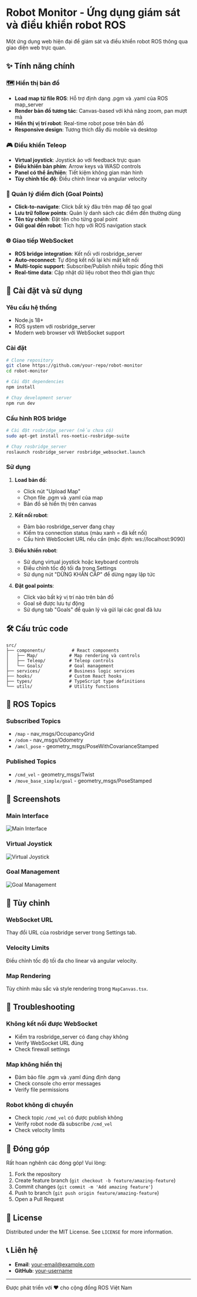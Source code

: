 # Robot Monitor - Ứng dụng giám sát và điều khiển robot ROS

Một ứng dụng web hiện đại để giám sát và điều khiển robot ROS thông qua giao diện web trực quan.

## ✨ Tính năng chính

### 🗺️ Hiển thị bản đồ
- **Load map từ file ROS**: Hỗ trợ định dạng .pgm và .yaml của ROS map_server
- **Render bản đồ tương tác**: Canvas-based với khả năng zoom, pan mượt mà
- **Hiển thị vị trí robot**: Real-time robot pose trên bản đồ
- **Responsive design**: Tương thích đầy đủ mobile và desktop

### 🎮 Điều khiển Teleop
- **Virtual joystick**: Joystick ảo với feedback trực quan
- **Điều khiển bàn phím**: Arrow keys và WASD controls
- **Panel có thể ẩn/hiện**: Tiết kiệm không gian màn hình
- **Tùy chỉnh tốc độ**: Điều chỉnh linear và angular velocity

### 🎯 Quản lý điểm đích (Goal Points)
- **Click-to-navigate**: Click bất kỳ đâu trên map để tạo goal
- **Lưu trữ follow points**: Quản lý danh sách các điểm đến thường dùng
- **Tên tùy chỉnh**: Đặt tên cho từng goal point
- **Gửi goal đến robot**: Tích hợp với ROS navigation stack

### 🌐 Giao tiếp WebSocket
- **ROS bridge integration**: Kết nối với rosbridge_server
- **Auto-reconnect**: Tự động kết nối lại khi mất kết nối
- **Multi-topic support**: Subscribe/Publish nhiều topic đồng thời
- **Real-time data**: Cập nhật dữ liệu robot theo thời gian thực

## 🚀 Cài đặt và sử dụng

### Yêu cầu hệ thống
- Node.js 18+ 
- ROS system với rosbridge_server
- Modern web browser với WebSocket support

### Cài đặt
```bash
# Clone repository
git clone https://github.com/your-repo/robot-monitor
cd robot-monitor

# Cài đặt dependencies
npm install

# Chạy development server
npm run dev
```

### Cấu hình ROS bridge
```bash
# Cài đặt rosbridge_server (nếu chưa có)
sudo apt-get install ros-noetic-rosbridge-suite

# Chạy rosbridge_server
roslaunch rosbridge_server rosbridge_websocket.launch
```

### Sử dụng

1. **Load bản đồ**:
   - Click nút "Upload Map" 
   - Chọn file .pgm và .yaml của map
   - Bản đồ sẽ hiển thị trên canvas

2. **Kết nối robot**:
   - Đảm bảo rosbridge_server đang chạy
   - Kiểm tra connection status (màu xanh = đã kết nối)
   - Cấu hình WebSocket URL nếu cần (mặc định: ws://localhost:9090)

3. **Điều khiển robot**:
   - Sử dụng virtual joystick hoặc keyboard controls
   - Điều chỉnh tốc độ tối đa trong Settings
   - Sử dụng nút "DỪNG KHẨN CẤP" để dừng ngay lập tức

4. **Đặt goal points**:
   - Click vào bất kỳ vị trí nào trên bản đồ
   - Goal sẽ được lưu tự động
   - Sử dụng tab "Goals" để quản lý và gửi lại các goal đã lưu

## 🛠️ Cấu trúc code

```
src/
├── components/          # React components
│   ├── Map/            # Map rendering và controls
│   ├── Teleop/         # Teleop controls
│   └── Goals/          # Goal management
├── services/           # Business logic services
├── hooks/              # Custom React hooks
├── types/              # TypeScript type definitions
└── utils/              # Utility functions
```

## 📡 ROS Topics

### Subscribed Topics
- `/map` - nav_msgs/OccupancyGrid
- `/odom` - nav_msgs/Odometry  
- `/amcl_pose` - geometry_msgs/PoseWithCovarianceStamped

### Published Topics
- `/cmd_vel` - geometry_msgs/Twist
- `/move_base_simple/goal` - geometry_msgs/PoseStamped

## 🎨 Screenshots

### Main Interface
![Main Interface](assets/main-interface.png)

### Virtual Joystick
![Virtual Joystick](assets/joystick.png)

### Goal Management
![Goal Management](assets/goals.png)

## 🔧 Tùy chỉnh

### WebSocket URL
Thay đổi URL của rosbridge server trong Settings tab.

### Velocity Limits
Điều chỉnh tốc độ tối đa cho linear và angular velocity.

### Map Rendering
Tùy chỉnh màu sắc và style rendering trong `MapCanvas.tsx`.

## 🐛 Troubleshooting

### Không kết nối được WebSocket
- Kiểm tra rosbridge_server có đang chạy không
- Verify WebSocket URL đúng
- Check firewall settings

### Map không hiển thị
- Đảm bảo file .pgm và .yaml đúng định dạng
- Check console cho error messages
- Verify file permissions

### Robot không di chuyển
- Check topic `/cmd_vel` có được publish không
- Verify robot node đã subscribe `/cmd_vel`
- Check velocity limits

## 🤝 Đóng góp

Rất hoan nghênh các đóng góp! Vui lòng:

1. Fork the repository
2. Create feature branch (`git checkout -b feature/amazing-feature`)
3. Commit changes (`git commit -m 'Add amazing feature'`)
4. Push to branch (`git push origin feature/amazing-feature`)
5. Open a Pull Request

## 📝 License

Distributed under the MIT License. See `LICENSE` for more information.

## 📞 Liên hệ

- **Email**: your-email@example.com
- **GitHub**: [your-username](https://github.com/your-username)

---

Được phát triển với ❤️ cho cộng đồng ROS Việt Nam